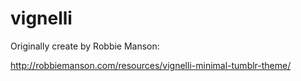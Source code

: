 # vignelli

Originally create by Robbie Manson:

http://robbiemanson.com/resources/vignelli-minimal-tumblr-theme/
